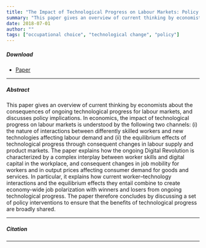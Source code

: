 ```yaml
---
title: "The Impact of Technological Progress on Labour Markets: Policy Challenges" 
summary: "This paper gives an overview of current thinking by economists about the consequences of ongoing technological progress for labour markets, and discusses policy implications. The paper first discusses how the impact of technological progress on labour markets can be explained by the following two channels: (i) the nature of interactions between differently skilled workers and new technologies affecting labour demand and (ii) the equilibrium effects of technological progress through consequent changes in labour supply and product markets. The paper then concludes by discussing a set of policy interventions."
date: 2018-07-01
author: ""
tags: ["occupational choice", "technological change", "policy"]
---
```


##### Download

+ [Paper](/10.pdf)
---

##### Abstract

This paper gives an overview of current thinking by economists about the consequences of ongoing technological progress for labour markets, and discusses policy implications. In economics, the impact of technological progress on labour markets is understood by the following two channels: (i) the nature of interactions between differently skilled workers and new technologies affecting labour demand and (ii) the equilibrium effects of technological progress through consequent changes in labour supply and product markets. The paper explains how the ongoing Digital Revolution is characterized by a complex interplay between worker skills and digital capital in the workplace, and consequent changes in job mobility for workers and in output prices affecting consumer demand for goods and services. In particular, it explains how current worker–technology interactions and the equilibrium effects they entail combine to create economy-wide job polarization with winners and losers from ongoing technological progress. The paper therefore concludes by discussing a set of policy interventions to ensure that the benefits of technological progress are broadly shared.

---

##### Citation



---



